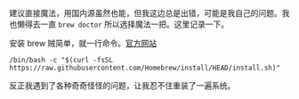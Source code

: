 建议直接魔法，用国内源虽然也能，但我这边总是出错，可能是我自己的问题。我也懒得去一直 `brew doctor` 所以选择魔法一把。这里记录一下。

安装 brew 贼简单，就一行命令。[官方网站](https://brew.sh)
```
/bin/bash -c "$(curl -fsSL https://raw.githubusercontent.com/Homebrew/install/HEAD/install.sh)"
```

反正我遇到了各种奇奇怪怪的问题，让我忍不住重装了一遍系统。
